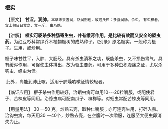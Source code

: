 ### 榧实

​       【原文】     **甘涩。润肺**。<small>本草未尝言润，然润剂也，故寇氏曰：多食润肠。杀虫。 有虫积者，宜上旬日日食之，食一斤， 虫乃绝。</small>

​      【讲解】   **榧实可驱杀多种肠寄生虫，井有缓泻作用，是比较有效而又安全的驱虫药**。为红豆杉科常绿乔木植物榧树的成熟种子。《别录》原名榧实，一般称为榧子。生用，或炒用。

​        榧子味甘性平，入肺、大肠经。具有杀虫消积之功，既能杀虫，又不损伤胄气，具有缓泻作用，可促使虫体排出，故为驱虫要药。可用于多种虫积腹痛之证，尤以杀钩虫、绦虫为佳。

​         此外，尚能润肺止咳，适用于肺燥咳嗽证情较轻者。

​        【临证应用】   榧子杀虫作用较好，治蛔虫病可单用10---20粒嚼服，或配使君子、苦楝皮等同用。治绦虫病可配南瓜子、槟榔等。对蛔虫常配苦楝皮等同用。

​       【用量用法】    30 —50 克。炒熟去壳，取种仁嚼服；亦可连壳生用，打碎入煎。治钩虫病，每天用30 一40个，炒熟去壳，在空腹时一次嚼服，连服至大便虫卵消失为止。
